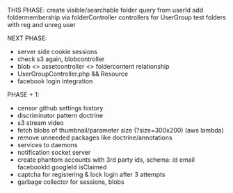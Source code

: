 THIS PHASE:
create visible/searchable folder query from userId
add foldermembership via folderController
controllers for UserGroup
test folders with reg and unreg user

NEXT PHASE:
* server side cookie sessions
* check s3 again, blobcontroller
* blob <> assetcontroller <> foldercontent relationship
* UserGroupController.php && Resource
* facebook login integration

PHASE + 1:
* censor github settings history
* discriminator pattern doctrine
* s3 stream video
* fetch blobs of thumbnail/parameter size (?size=300x200) (aws lambda)
* remove unneeded packages like doctrine/annotations
* services to daemons
* notification socket server
* create phantom accounts with 3rd party ids, schema: id email facebookId googleId isClaimed
* captcha for registering & lock login after 3 attempts
* garbage collector for sessions, blobs